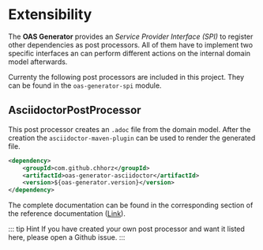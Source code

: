 # Extensibility

The **OAS Generator** provides an _Service Provider Interface (SPI)_ to register other dependencies as post processors.
All of them have to implement two specific interfaces an can perform different actions on the internal domain model afterwards.

Currenty the following post processors are included in this project.
They can be found in the `oas-generator-spi` module.

## AsciidoctorPostProcessor
This post processor creates an `.adoc` file from the domain model.
After the creation the `asciidoctor-maven-plugin` can be used to render the generated file.

``` xml
<dependency>
	<groupId>com.github.chhorz</groupId>
	<artifactId>oas-generator-asciidoctor</artifactId>
	<version>${oas-generator.version}</version>
</dependency>
```
The complete documentation can be found in the corresponding section of the reference documentation ([Link](https://chhorz.github.io/oas-generator/docs/oas-generator.html#_asciidoctorpostprocessor)).

::: tip Hint
If you have created your own post processor and want it listed here, please open a Github issue.
:::
